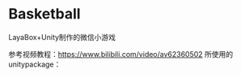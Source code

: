 # Basketball
LayaBox+Unity制作的微信小游戏

参考视频教程：https://www.bilibili.com/video/av62360502
所使用的unitypackage：
